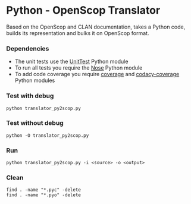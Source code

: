 Python - OpenScop Translator
=============================

Based on the OpenScop and CLAN documentation, takes a Python code, builds its representation and bulks it on OpenScop format.


### Dependencies

- The unit tests use the [UnitTest][1] Python module
- To run all tests you require the [Nose][2] Python module
- To add code coverage you require [coverage][3] and [codacy-coverage][4] Python modules


### Test with debug

```
python translator_py2scop.py
```


### Test without debug

```
python -O translator_py2scop.py
```


### Run

```
python translator_py2scop.py -i <source> -o <output>
```


### Clean

```
find . -name "*.pyc" -delete
find . -name "*.pyo" -delete
```


[1]: https://docs.python.org/2/library/unittest.html
[2]: https://nose.readthedocs.io/en/latest/
[3]: https://coverage.readthedocs.io/en/coverage-4.4.2/
[4]: https://github.com/codacy/python-codacy-coverage

